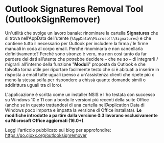 # Outlook Signatures Removal Tool (OutlookSignRemover)

Un'utilità che svolge un lavoro banale: rinominare la cartella **Signatures** che si trova nell’AppData dell'utente (`%AppData%\Microsoft\Signatures`) e che contiene tutto il necessario per Outlook per includere la firma / le firme manuali in coda al corpo email. Perché rinominarla e non cancellarla definitivamente? Perché sono stronzo è vero, ma non così tanto da far perdere dei dati all’utente che potrebbe decidere – che ne so – di integrarli / migrarli all'interno della funzione "**Moduli**" proposta da Outlook e che talvolta torna utile per riportare facilmente testo che si è abituati a inserire in risposta a email tutte uguali (penso a un'assistenza clienti che ripete più o meno la stessa solfa per rispondere a chissà quante domande simili o addirittura uguali tra di loro).  
  
L'applicazione è scritta come un installer NSIS e l'ho testata con successo su Windows 10 e 11 con a bordo le versioni più recenti della suite Office (anche se in questo trattandosi di una cartella nell’Application Data di Windows poco importa e impatta la versione di Office installata). **Le modifiche introdotte a partire dalla versione 0.3 lavorano esclusivamente su Microsoft Office aggiornati (16.0+)**.

Leggi l'articolo pubblicato sul blog per approfondire: https://go.gioxx.org/outlooksignremover